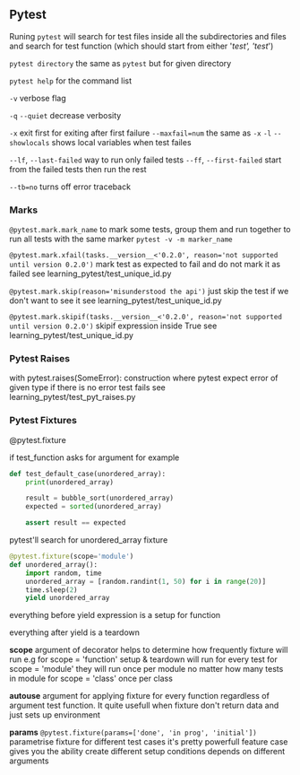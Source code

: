 ## Pytest 

Runing `pytest` will search for test files inside all the subdirectories and files
and search for test function (which should start from either '_test', 'test_')

`pytest directory` the same as `pytest` but for given directory


`pytest help` for the command list 


`-v` verbose flag

`-q` `--quiet` decrease verbosity

`-x` exit first for exiting after first failure
`--maxfail=num` the same as `-x`
`-l` `--showlocals` shows local variables when test failes

`--lf`, `--last-failed` way to run only failed tests
`--ff`, `--first-failed` start from the failed tests then run the rest 

`--tb=no` turns off error traceback


### Marks
`@pytest.mark.mark_name` to mark some tests, group them and run together
to run all tests with the same marker `pytest -v -m marker_name`

`@pytest.mark.xfail(tasks.__version__<'0.2.0', reason='not supported until version 0.2.0')`
mark test as expected to fail and do not mark it as failed 
see learning_pytest/test_unique_id.py


`@pytest.mark.skip(reason='misunderstood the api')`
just skip the test if we don't want to see it 
see learning_pytest/test_unique_id.py


`@pytest.mark.skipif(tasks.__version__<'0.2.0', reason='not supported until version 0.2.0')`
skipif expression inside True
see learning_pytest/test_unique_id.py


### Pytest Raises
with pytest.raises(SomeError):
construction where pytest expect error of given type
if there is no error test fails
see learning_pytest/test_pyt_raises.py



### Pytest Fixtures
@pytest.fixture

if test_function asks for argument for example  
```python
def test_default_case(unordered_array):
    print(unordered_array)

    result = bubble_sort(unordered_array)
    expected = sorted(unordered_array)

    assert result == expected
```

pytest'll search for unordered_array fixture

```python
@pytest.fixture(scope='module')
def unordered_array():
    import random, time
    unordered_array = [random.randint(1, 50) for i in range(20)]
    time.sleep(2)
    yield unordered_array
```

everything before yield expression is a setup for function 

everything after yield is a teardown 

**scope** argument of decorator helps to determine how frequently fixture will run
e.g for scope = 'function'
setup & teardown will run for every test 
for scope = 'module' 
they will run once per module no matter how many tests in module
for scope = 'class' 
once per class


**autouse** argument for applying fixture for every function regardless of 
argument test function. It quite usefull when fixture don't return data and 
just sets up environment

**params**
`@pytest.fixture(params=['done', 'in prog', 'initial'])`
parametrise fixture for different test cases it's pretty powerfull
feature case gives you the ability create different setup conditions depends 
on different arguments


